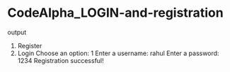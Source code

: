# CodeAlpha_LOGIN-and-registration

output 


1. Register
2. Login
Choose an option: 1
Enter a username: rahul
Enter a password: 1234
Registration successful!
